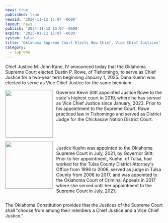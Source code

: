 ```yaml
---
news: true
published: true
newsid: '2024-11-12 15:07 -0600'
layout: news
publish: '2024-11-12 15:07 -0600'
expire: '2025-01-12 15:07 -0600'
system: false
title: 'Oklahoma Supreme Court Elects New Chief, Vice Chief Justices'
category:
  - supreme
---
```


Chief Justice M. John Kane, IV announced today that the Oklahoma Supreme Court elected Dustin P. Rowe, of Tishomingo, to serve as Chief Justice for a two-year term beginning January 1, 2025. Dana Kuehn was elected to serve as Vice Chief Justice for the same biennium.  

<img style="border: solid 1px silver; width: 150px; float: left; margin: 0 10px 10px 0;" src="http://www.oscn.net/images/judges/id/Dustin P.Rowe.jpg" alt=""/>
<p>Governor Kevin Stitt appointed Justice Rowe to the state's highest court in 2019, where he has served as Vice Chief Justice since January, 2023. Prior to his appointment to the Supreme Court, Rowe practiced law in Tishomingo and served as District Judge for the Chickasaw Nation District Court.</p>
<span style="clear: both; display: block;"></span>

<img style="border: solid 1px silver; width: 150px; float: left; margin: 0 10px 10px 0;" src="http://www.oscn.net/images/judges/id/DanaKuehn.jpg" alt=""/>
<p>Justice Kuehn was appointed to the Oklahoma Supreme Court in July, 2021, by Governor Stitt. Prior to her appointment, Kuehn, of Tulsa, had worked for the Tulsa County District Attorney's Office from 1996 to 2006, served as judge in Tulsa County from 2006 to 2017, and was appointed to the Oklahoma Court of Criminal Appeals in 2017 where she served until her appointment to the Supreme Court in July, 2021.</p>
<span style="clear: both; display: block;"></span>

The Oklahoma Constitution provides that the Justices of the Supreme Court shall "choose from among their members a Chief Justice and a Vice Chief Justice."
